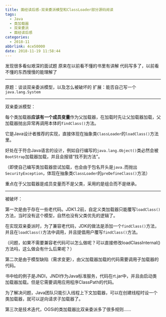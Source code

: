 ```yaml
---
title: 面经读后感-双亲委派模型和ClassLoader部分源码阅读
tags:
  - Java
  - 类加载器
  - 双亲委派
  - 面经读后感
categories:
  - 2018-11
abbrlink: 4ce50000
date: 2018-11-19 11:58:44
---
```


发现很多看似艰深的面试题 原来在以前看不懂的书里有讲解
代码写多了，以前看不懂的东西慢慢的能理解了

---

原题：谈谈双亲委派模型，以及怎么被破坏的
扩展：能否自己写一个`java.lang.System`

---

双亲委派模型：

每个类加载器**应该有一个成员变量**作为父加载器，在加载时先让父加载器加载，父加载器抛出异常再调用本体的`findClass()`方法。

它是Java设计者推荐的实现，直接体现在抽象类`ClassLoader`的`loadClass()`方法里。

好处在于符合Java语言的设计，例如自行编写的`java.lang.Object()`类必然会被`BootStrap`加载器加载，并且会报错“找不到方法”。

（即使自己编写类加载器尝试加载，也会由于包名开头是`java.`而抛出`SecurityException`，体现在抽象类`ClassLoader`的`preDefineClass()`方法）

重点在于父加载器是成员变量而不是父类，采用的是组合而不是继承。

---

被破坏：

第一次是由于存在一些老代码。JDK1.2前，自定义类加载器只能覆写`loadClass()`方法，当时没有这个模型，自然也没有父类优先的逻辑了。

在实现双亲委派时，为了兼容老代码，JDK的做法是添加一个`findClass()`方法，并且在`loadClass()`方法中调用，并且提倡用户覆写`findClass()`方法。

（问题，如果不需要兼容老代码可以怎么做呢？可以直接修改loadClassInternal()方法吗，这么做会有什么后果呢？）

第二次是由于模型缺陷（需求变更），由父加载器加载的代码需要调用子加载器的代码。

书中给的例子是JNDI，JNDI作为Java标准服务，代码在rt.jar中，并且由启动类加载器加载。但是它需要调用应用程序ClassPath的代码。

为了解决问题，Java团队只能引入线程上下文加载器，可以在创建线程时设一个类加载器，就可以逆向请求子加载器了。

第三次是技术迭代，OGSi的类加载器比双亲委派多了很多规则……


